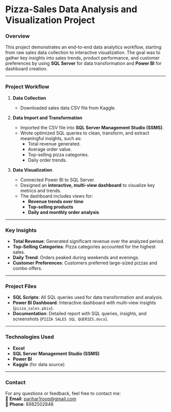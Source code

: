 # **Pizza-Sales Data Analysis and Visualization Project**

### **Overview**
This project demonstrates an end-to-end data analytics workflow, starting from raw sales data collection to interactive visualization. The goal was to gather key insights into sales trends, product performance, and customer preferences by using **SQL Server** for data transformation and **Power BI** for dashboard creation.

---

### **Project Workflow**
1. **Data Collection**  
   - Downloaded sales data CSV file from Kaggle.
   
2. **Data Import and Transformation**  
   - Imported the CSV file into **SQL Server Management Studio (SSMS)**.  
   - Wrote optimized SQL queries to clean, transform, and extract meaningful insights, such as:
     - Total revenue generated.
     - Average order value.
     - Top-selling pizza categories.
     - Daily order trends.

3. **Data Visualization**  
   - Connected Power BI to SQL Server.  
   - Designed an **interactive, multi-view dashboard** to visualize key metrics and trends.  
   - The dashboard includes views for:
     - **Revenue trends over time**  
     - **Top-selling products**  
     - **Daily and monthly order analysis**

---

### **Key Insights**
- **Total Revenue**: Generated significant revenue over the analyzed period.
- **Top-Selling Categories**: Pizza categories accounted for the highest sales.  
- **Daily Trend**: Orders peaked during weekends and evenings.  
- **Customer Preferences**: Customers preferred large-sized pizzas and combo offers.

---

### **Project Files**
- **SQL Scripts**: All SQL queries used for data transformation and analysis.  
- **Power BI Dashboard**: Interactive dashboard with multi-view insights (`pizza_sales.pbix`).  
- **Documentation**: Detailed report with SQL queries, insights, and screenshots (`PIZZA SALES SQL QUERIES.docx`).

---

### **Technologies Used**
- **Excel**
- **SQL Server Management Studio (SSMS)**  
- **Power BI**  
- **Kaggle** (for data source)


---

### **Contact**
For any questions or feedback, feel free to contact me:  
📧 **Email**: [parihar1roop@gmail.com](mailto:parihar1roop@gmail.com)  
📱 **Phone**: 8982502848
